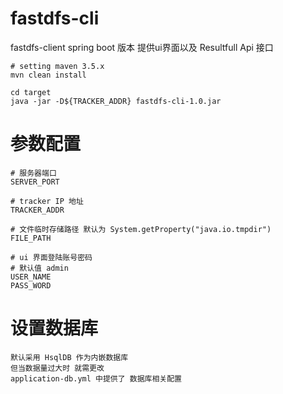 # fastdfs-cli
fastdfs-client spring boot 版本 提供ui界面以及 Resultfull Api 接口
```
# setting maven 3.5.x
mvn clean install 

cd target
java -jar -D${TRACKER_ADDR} fastdfs-cli-1.0.jar
```

# 参数配置
```
# 服务器端口
SERVER_PORT

# tracker IP 地址
TRACKER_ADDR 

# 文件临时存储路径 默认为 System.getProperty("java.io.tmpdir")
FILE_PATH
 
# ui 界面登陆账号密码
# 默认值 admin
USER_NAME
PASS_WORD
```

# 设置数据库
````
默认采用 HsqlDB 作为内嵌数据库
但当数据量过大时 就需更改
application-db.yml 中提供了 数据库相关配置
````
